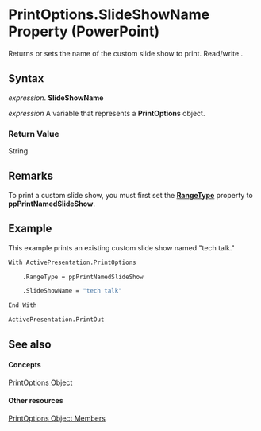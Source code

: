 
# PrintOptions.SlideShowName Property (PowerPoint)

Returns or sets the name of the custom slide show to print. Read/write .


## Syntax

 _expression_. **SlideShowName**

 _expression_ A variable that represents a **PrintOptions** object.


### Return Value

String


## Remarks

To print a custom slide show, you must first set the  **[RangeType](51d48974-16c9-0b96-9feb-651ca6347587.md)** property to **ppPrintNamedSlideShow**.


## Example

This example prints an existing custom slide show named "tech talk."


```vb
With ActivePresentation.PrintOptions

    .RangeType = ppPrintNamedSlideShow

    .SlideShowName = "tech talk"

End With

ActivePresentation.PrintOut
```


## See also


#### Concepts


[PrintOptions Object](19ce56ba-b0d0-4086-db86-e32feade70bd.md)
#### Other resources


[PrintOptions Object Members](910ad0bd-7983-b94e-0055-c7f46442c097.md)
